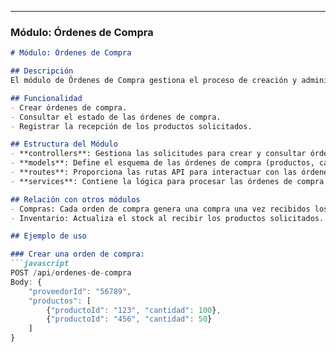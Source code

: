 
---

### Módulo: **Órdenes de Compra**

```markdown
# Módulo: Órdenes de Compra

## Descripción
El módulo de Órdenes de Compra gestiona el proceso de creación y administración de órdenes de compra realizadas a los proveedores para abastecer el inventario de la tienda.

## Funcionalidad
- Crear órdenes de compra.
- Consultar el estado de las órdenes de compra.
- Registrar la recepción de los productos solicitados.

## Estructura del Módulo
- **controllers**: Gestiona las solicitudes para crear y consultar órdenes de compra.
- **models**: Define el esquema de las órdenes de compra (productos, cantidades, proveedor, estado).
- **routes**: Proporciona las rutas API para interactuar con las órdenes de compra.
- **services**: Contiene la lógica para procesar las órdenes de compra y actualizar inventarios.

## Relación con otros módulos
- Compras: Cada orden de compra genera una compra una vez recibidos los productos.
- Inventario: Actualiza el stock al recibir los productos solicitados.

## Ejemplo de uso

### Crear una orden de compra:
```javascript
POST /api/ordenes-de-compra
Body: {
    "proveedorId": "56789",
    "productos": [
        {"productoId": "123", "cantidad": 100},
        {"productoId": "456", "cantidad": 50}
    ]
}
